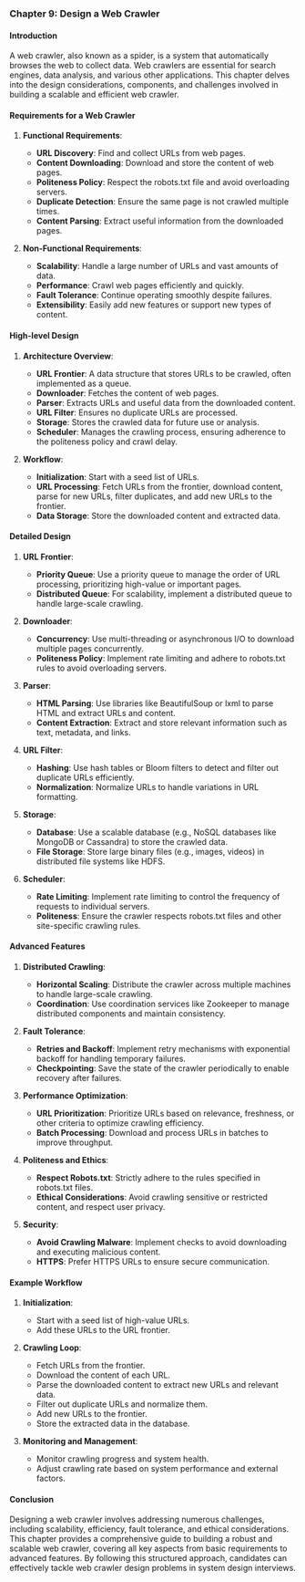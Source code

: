 ### Chapter 9: Design a Web Crawler

#### Introduction
A web crawler, also known as a spider, is a system that automatically browses the web to collect data. Web crawlers are essential for search engines, data analysis, and various other applications. This chapter delves into the design considerations, components, and challenges involved in building a scalable and efficient web crawler.

#### Requirements for a Web Crawler

1. **Functional Requirements**:
   - **URL Discovery**: Find and collect URLs from web pages.
   - **Content Downloading**: Download and store the content of web pages.
   - **Politeness Policy**: Respect the robots.txt file and avoid overloading servers.
   - **Duplicate Detection**: Ensure the same page is not crawled multiple times.
   - **Content Parsing**: Extract useful information from the downloaded pages.

2. **Non-Functional Requirements**:
   - **Scalability**: Handle a large number of URLs and vast amounts of data.
   - **Performance**: Crawl web pages efficiently and quickly.
   - **Fault Tolerance**: Continue operating smoothly despite failures.
   - **Extensibility**: Easily add new features or support new types of content.

#### High-level Design

1. **Architecture Overview**:
   - **URL Frontier**: A data structure that stores URLs to be crawled, often implemented as a queue.
   - **Downloader**: Fetches the content of web pages.
   - **Parser**: Extracts URLs and useful data from the downloaded content.
   - **URL Filter**: Ensures no duplicate URLs are processed.
   - **Storage**: Stores the crawled data for future use or analysis.
   - **Scheduler**: Manages the crawling process, ensuring adherence to the politeness policy and crawl delay.

2. **Workflow**:
   - **Initialization**: Start with a seed list of URLs.
   - **URL Processing**: Fetch URLs from the frontier, download content, parse for new URLs, filter duplicates, and add new URLs to the frontier.
   - **Data Storage**: Store the downloaded content and extracted data.

#### Detailed Design

1. **URL Frontier**:
   - **Priority Queue**: Use a priority queue to manage the order of URL processing, prioritizing high-value or important pages.
   - **Distributed Queue**: For scalability, implement a distributed queue to handle large-scale crawling.

2. **Downloader**:
   - **Concurrency**: Use multi-threading or asynchronous I/O to download multiple pages concurrently.
   - **Politeness Policy**: Implement rate limiting and adhere to robots.txt rules to avoid overloading servers.

3. **Parser**:
   - **HTML Parsing**: Use libraries like BeautifulSoup or lxml to parse HTML and extract URLs and content.
   - **Content Extraction**: Extract and store relevant information such as text, metadata, and links.

4. **URL Filter**:
   - **Hashing**: Use hash tables or Bloom filters to detect and filter out duplicate URLs efficiently.
   - **Normalization**: Normalize URLs to handle variations in URL formatting.

5. **Storage**:
   - **Database**: Use a scalable database (e.g., NoSQL databases like MongoDB or Cassandra) to store the crawled data.
   - **File Storage**: Store large binary files (e.g., images, videos) in distributed file systems like HDFS.

6. **Scheduler**:
   - **Rate Limiting**: Implement rate limiting to control the frequency of requests to individual servers.
   - **Politeness**: Ensure the crawler respects robots.txt files and other site-specific crawling rules.

#### Advanced Features

1. **Distributed Crawling**:
   - **Horizontal Scaling**: Distribute the crawler across multiple machines to handle large-scale crawling.
   - **Coordination**: Use coordination services like Zookeeper to manage distributed components and maintain consistency.

2. **Fault Tolerance**:
   - **Retries and Backoff**: Implement retry mechanisms with exponential backoff for handling temporary failures.
   - **Checkpointing**: Save the state of the crawler periodically to enable recovery after failures.

3. **Performance Optimization**:
   - **URL Prioritization**: Prioritize URLs based on relevance, freshness, or other criteria to optimize crawling efficiency.
   - **Batch Processing**: Download and process URLs in batches to improve throughput.

4. **Politeness and Ethics**:
   - **Respect Robots.txt**: Strictly adhere to the rules specified in robots.txt files.
   - **Ethical Considerations**: Avoid crawling sensitive or restricted content, and respect user privacy.

5. **Security**:
   - **Avoid Crawling Malware**: Implement checks to avoid downloading and executing malicious content.
   - **HTTPS**: Prefer HTTPS URLs to ensure secure communication.

#### Example Workflow

1. **Initialization**:
   - Start with a seed list of high-value URLs.
   - Add these URLs to the URL frontier.

2. **Crawling Loop**:
   - Fetch URLs from the frontier.
   - Download the content of each URL.
   - Parse the downloaded content to extract new URLs and relevant data.
   - Filter out duplicate URLs and normalize them.
   - Add new URLs to the frontier.
   - Store the extracted data in the database.

3. **Monitoring and Management**:
   - Monitor crawling progress and system health.
   - Adjust crawling rate based on system performance and external factors.

#### Conclusion
Designing a web crawler involves addressing numerous challenges, including scalability, efficiency, fault tolerance, and ethical considerations. This chapter provides a comprehensive guide to building a robust and scalable web crawler, covering all key aspects from basic requirements to advanced features. By following this structured approach, candidates can effectively tackle web crawler design problems in system design interviews.
